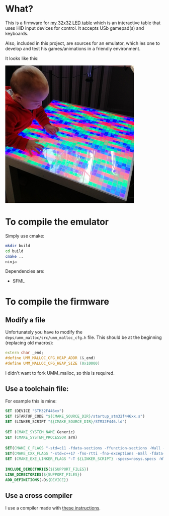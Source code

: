# What?
This is a firmware for [my 32x32 LED table](https://hackaday.io/project/170709-32x32-led-table-with-usb-hid) which is an interactive table that uses HID input devices for control. It accepts USb gamepad(s) and keyboards. 

Also, included in this project, are sources for an emulator, which les one to develop and test his games/animations in a friendly environment. 

It looks like this:

![alt text](https://github.com/iwasz/led-table/blob/master/led-table.jpg)

# To compile the emulator
Simply use cmake:

```sh
mkdir build
cd build
cmake ..
ninja
```
Dependencies are:
* SFML

# To compile the firmware
## Modify a file
Unfortunately you have to modify the ```deps/umm_malloc/src/umm_malloc_cfg.h``` file. This should be at the beginning (replacing old macros):

```cpp
extern char _end;
#define UMM_MALLOC_CFG_HEAP_ADDR (&_end)
#define UMM_MALLOC_CFG_HEAP_SIZE (0x10000)      
```

I didn't want to fork UMM_malloc, so this is required.

## Use a toolchain file:
For example this is mine:
```cmake
SET (DEVICE "STM32F446xx")
SET (STARTUP_CODE "${CMAKE_SOURCE_DIR}/startup_stm32f446xx.s")
SET (LINKER_SCRIPT "${CMAKE_SOURCE_DIR}/STM32F446.ld")

SET (CMAKE_SYSTEM_NAME Generic)
SET (CMAKE_SYSTEM_PROCESSOR arm)

SET(CMAKE_C_FLAGS "-std=c11 -fdata-sections -ffunction-sections -Wall -Werror=return-type" CACHE INTERNAL "c compiler flags")
SET(CMAKE_CXX_FLAGS "-std=c++17 -fno-rtti -fno-exceptions -Wall -fdata-sections -ffunction-sections -Wall -Werror=return-type -Wno-register" CACHE INTERNAL "cxx compiler flags")
SET (CMAKE_EXE_LINKER_FLAGS "-T ${LINKER_SCRIPT} -specs=nosys.specs -Wl,--gc-sections" CACHE INTERNAL "exe link flags")

INCLUDE_DIRECTORIES(${SUPPORT_FILES})
LINK_DIRECTORIES(${SUPPORT_FILES})
ADD_DEFINITIONS(-D${DEVICE})
```

## Use a cross compiler
I use a compiler made with [these instructions](http://www.iwasz.pl/uncategorized/cross-compilation-with-gcc-qtcreator-for-arm-cortex-m/).